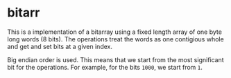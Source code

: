 # bitarr

This is a implementation of a bitarray using a fixed length array of one byte
long words (8 bits). The operations treat the words as one contigious whole and
get and set bits at a given index.

Big endian order is used. This means that we start from the most significant
bit for the operations. For example, for the bits `1000`, we start from `1`.
